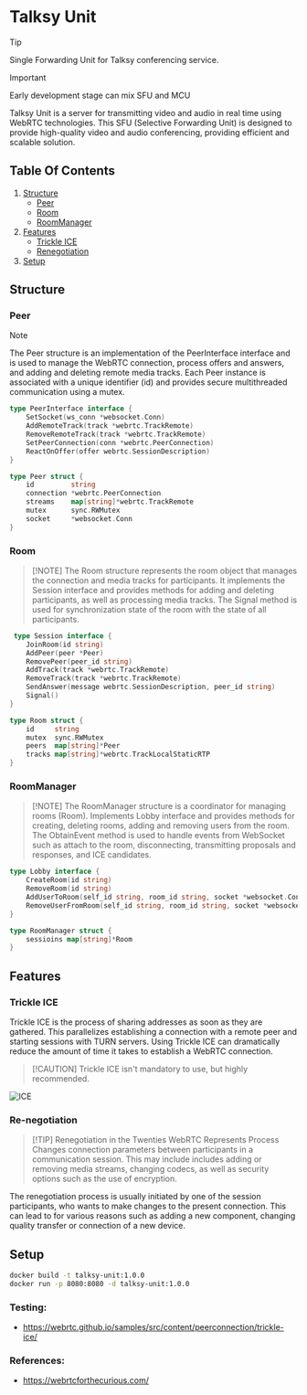 # Talksy Unit

> [!TIP]  
> Single Forwarding Unit for Talksy conferencing service.

> [!IMPORTANT]
> Early development stage can mix SFU and MCU  

Talksy Unit is a server for transmitting video and audio in real time using
WebRTC technologies. This SFU (Selective Forwarding Unit) is designed to provide
high-quality video and audio conferencing, providing efficient and
scalable solution.


## Table Of Contents
1. [Structure](#structure)
    - [Peer](#peer)
    - [Room](#room)
    - [RoomManager](#roommanager)
2. [Features](#features)
   - [Trickle ICE](#trickle-ice) 
   - [Renegotiation](#re-negotiation)
3. [Setup](#setup)

## Structure

### Peer

> [!NOTE]  
> The Peer structure is an implementation of the PeerInterface interface and is used
> to manage the WebRTC connection, process offers and answers, and
> adding and deleting remote media tracks. Each Peer instance is associated with a unique identifier (id)
> and provides secure multithreaded communication using a mutex.

``` go
type PeerInterface interface {
    SetSocket(ws_conn *websocket.Conn)
    AddRemoteTrack(track *webrtc.TrackRemote)
    RemoveRemoteTrack(track *webrtc.TrackRemote)
    SetPeerConnection(conn *webrtc.PeerConnection)
    ReactOnOffer(offer webrtc.SessionDescription)
}
```
``` go
type Peer struct {
	id         string
	connection *webrtc.PeerConnection
	streams    map[string]*webrtc.TrackRemote
	mutex      sync.RWMutex
	socket     *websocket.Conn
}
```

### Room

> [!NOTE] The Room structure represents the room object that manages the connection and media tracks
> for participants. It implements the Session interface and provides methods for adding and
> deleting participants, as well as processing media tracks. The Signal method is used for synchronization
> state of the room with the state of all participants.

``` go
 type Session interface {
	JoinRoom(id string)
	AddPeer(peer *Peer)
	RemovePeer(peer_id string)
	AddTrack(track *webrtc.TrackRemote)
	RemoveTrack(track *webrtc.TrackRemote)
	SendAnswer(message webrtc.SessionDescription, peer_id string)
	Signal()
}

```
``` go
type Room struct {
	id     string
	mutex  sync.RWMutex
	peers  map[string]*Peer
	tracks map[string]*webrtc.TrackLocalStaticRTP
} 
```

### RoomManager

> [!NOTE]   The RoomManager structure is a coordinator for managing rooms (Room). Implements
> Lobby interface and provides methods for creating, deleting rooms, adding and removing users
> from the room. The ObtainEvent method is used to handle events from WebSocket such as attach
> to the room, disconnecting, transmitting proposals and responses, and ICE candidates.

``` go
type Lobby interface {
	CreateRoom(id string)
	RemoveRoom(id string)
	AddUserToRoom(self_id string, room_id string, socket *websocket.Conn)
	RemoveUserFromRoom(self_id string, room_id string, socket *websocket.Conn)
}
```
``` go
type RoomManager struct {
	sessioins map[string]*Room
}
```

## Features
### Trickle ICE
Trickle ICE is the process of sharing addresses as soon as they are gathered. This parallelizes establishing a connection with a remote peer and starting sessions with TURN servers. Using Trickle ICE can dramatically reduce the amount of time it takes to establish a WebRTC connection.

> [!CAUTION] Trickle ICE isn't mandatory to use, but highly recommended.

![ICE](https://i.vimeocdn.com/video/611350196-56fc3656cd8c8fa580d154012b92e26edb9e7fcda4fcd53f9cc4ce04d1a22adf-d)

### Re-negotiation

> [!TIP]  Renegotiation in the Twenties WebRTC Represents Process Changes
> connection parameters between participants in a communication session. This may include
> includes adding or removing media streams, changing codecs, as well as
> security options such as the use of encryption.

The renegotiation process is usually initiated by one of the session participants,
who wants to make changes to the present connection. This can lead to
for various reasons such as adding a new component, changing
quality transfer or connection of a new device.

## Setup
```bash
docker build -t talksy-unit:1.0.0
docker run -p 8080:8080 -d talksy-unit:1.0.0
```

### Testing:

* https://webrtc.github.io/samples/src/content/peerconnection/trickle-ice/

### References:

* https://webrtcforthecurious.com/
